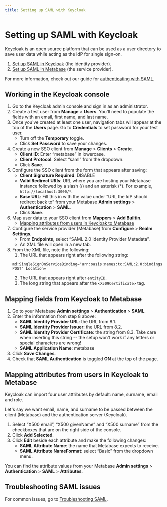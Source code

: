 ```yaml
---
title: Setting up SAML with Keycloak
---
```


# Setting up SAML with Keycloak

Keycloak is an open source platform that can be used as a user directory to save user data while acting as the IdP for single sign-on.

1. [Set up SAML in Keycloak](#working-in-the-keycloak-console) (the identity provider).
2. [Set up SAML in Metabase](../enterprise-guide/authenticating-with-saml.html) (the service provider).

For more information, check out our guide for [authenticating with SAML](authenticating-with-saml.html#turning-on-saml-based-sso).

## Working in the Keycloak console

1. Go to the Keycloak admin console and sign in as an administrator.
2. Create a test user from **Manage** > **Users**. You'll need to populate the fields with an email, first name, and last name.
3. Once you've created at least one user, navigation tabs will appear at the top of the **Users** page. Go to **Credentials** to set password for your test user.
    - Turn off the **Temporary** toggle.
    - Click **Set Password** to save your changes.
4. Create a new SSO client from **Manage** > **Clients** > **Create**.
    - **Client ID**: Enter “metabase” in lowercase.
    - **Client Protocol**: Select “saml” from the dropdown.
    - Click **Save**.
5. Configure the SSO client from the form that appears after saving:
    - **Client Signature Required**: DISABLE
    - **Valid Redirect URIs**: URL where you are hosting your Metabase instance followed by
     a slash (/) and an asterisk (*). For example, `http://localhost:3000/*`.
    - **Base URL**: Fill this in with the value under “URL the IdP should redirect back to” from your Metabase **Admin settings** > **Authentication** > **SAML**.
    - Click **Save**.
6. Map user data to your SSO client from **Mappers** > **Add Builtin**.
    - [Mapping attributes from users in Keycloak to Metabase](#mapping-attributes-from-users-in-keycloak-to-metabase)
7. Configure the service provider (Metabase) from **Configure** > **Realm Settings**.
    - From **Endpoints**, select “SAML 2.0 Identity Provider Metadata”.
    - An XML file will open in a new tab.
8. From the XML file, note the following:
    1. The URL that appears right after the following string:
    ```
    md:SingleSignOnServiceBinding="urn:oasis:names:tc:SAML:2.0:bindings:HTTP-POST" Location=
    ```
    2. The URL that appears right after `entityID`.
    3. The long string that appears after the `<X509Certificate>` tag.

## Mapping fields from Keycloak to Metabase

1. Go to your Metabase **Admin settings** > **Authentication** > **SAML**.
2. Enter the information from step 8 above:
    - **SAML Identity Provider URL**: the URL from 8.1.
    - **SAML Identity Provider Issuer**: the URL from 8.2.
    - **SAML Identity Provider Certificate**: the string from 8.3. Take care when inserting this string -- the setup won't work if any letters or special characters are wrong!
    - **SAML Application Name**: metabase
3. Click **Save Changes**.
4. Check that **SAML Authentication** is toggled **ON** at the top of the page.

## Mapping attributes from users in Keycloak to Metabase

Keycloak can import four user attributes by default: name, surname, email and role.

Let's say we want email, name, and surname to be passed between the client (Metabase) and the authentication server (Keycloak).

1. Select “X500 email”, “X500 givenName” and “X500 surname” from the checkboxes that are on the right side of the console.
2. Click **Add Selected**.
3. Click **Edit** beside each attribute and make the following changes:
    - **SAML Attribute Name**: the name that Metabase expects to receive.
    - **SAML Attribute NameFormat**: select “Basic” from the dropdown menu.

You can find the attribute values from your Metabase **Admin settings** > **Authentication** > **SAML** > **Attributes**.

## Troubleshooting SAML issues

For common issues, go to [Troubleshooting SAML](../troubleshooting-guide/saml.html).